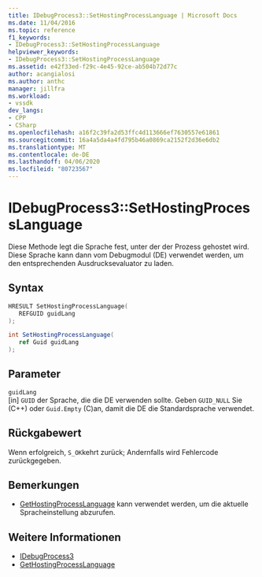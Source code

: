 ```yaml
---
title: IDebugProcess3::SetHostingProcessLanguage | Microsoft Docs
ms.date: 11/04/2016
ms.topic: reference
f1_keywords:
- IDebugProcess3::SetHostingProcessLanguage
helpviewer_keywords:
- IDebugProcess3::SetHostingProcessLanguage
ms.assetid: e42f33ed-f29c-4e45-92ce-ab504b72d77c
author: acangialosi
ms.author: anthc
manager: jillfra
ms.workload:
- vssdk
dev_langs:
- CPP
- CSharp
ms.openlocfilehash: a16f2c39fa2d53ffc4d113666ef7630557e61861
ms.sourcegitcommit: 16a4a5da4a4fd795b46a0869ca2152f2d36e6db2
ms.translationtype: MT
ms.contentlocale: de-DE
ms.lasthandoff: 04/06/2020
ms.locfileid: "80723567"
---
```

# <a name="idebugprocess3sethostingprocesslanguage"></a>IDebugProcess3::SetHostingProcessLanguage
Diese Methode legt die Sprache fest, unter der der Prozess gehostet wird. Diese Sprache kann dann vom Debugmodul (DE) verwendet werden, um den entsprechenden Ausdrucksevaluator zu laden.

## <a name="syntax"></a>Syntax

```cpp
HRESULT SetHostingProcessLanguage(
   REFGUID guidLang
);
```

```csharp
int SetHostingProcessLanguage(
   ref Guid guidLang
);
```

## <a name="parameters"></a>Parameter
`guidLang`\
[in] `GUID` der Sprache, die die DE verwenden sollte. Geben `GUID_NULL` Sie (C++) oder `Guid.Empty` (C)an, damit die DE die Standardsprache verwendet.

## <a name="return-value"></a>Rückgabewert
 Wenn erfolgreich, `S_OK`kehrt zurück; Andernfalls wird Fehlercode zurückgegeben.

## <a name="remarks"></a>Bemerkungen
- [GetHostingProcessLanguage](../../../extensibility/debugger/reference/idebugprocess3-gethostingprocesslanguage.md) kann verwendet werden, um die aktuelle Spracheinstellung abzurufen.

## <a name="see-also"></a>Weitere Informationen
- [IDebugProcess3](../../../extensibility/debugger/reference/idebugprocess3.md)
- [GetHostingProcessLanguage](../../../extensibility/debugger/reference/idebugprocess3-gethostingprocesslanguage.md)
